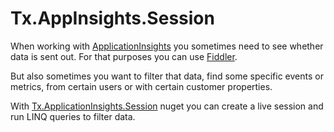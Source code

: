 # Tx.AppInsights.Session

When working with [ApplicationInsights](http://azure.microsoft.com/en-us/services/application-insights/) you sometimes need to see whether data is sent out. For that purposes you can use [Fiddler](http://www.telerik.com/fiddler).

But also sometimes you want to filter that data, find some specific events or metrics, from certain users or with certain customer properties.

With [Tx.ApplicationInsights.Session](https://www.nuget.org/packages/Tx.ApplicationInsights.Session/) nuget you can create a live session and run LINQ queries to filter data.
